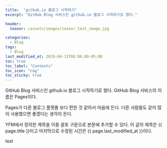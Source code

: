 ```yaml
---
title:  "github.io 블로그 시작하기"
excerpt: "GitHub Blog 서비스인 github.io 블로그 시작하기로 했다."

header:
  teaser: /assets/images/teaser_test_image.jpg

categories:
  - Blog
tags:
  - Blog
last_modified_at: 2019-04-13T08:06:00-05:00
toc: true
toc_label: "Contents"
toc_icon: "cog"
toc_sticky: true
---
```


GitHub Blog 서비스인 github.io 블로그 시작하기로 했다.
GitHub Blog 서비스의 이름은 Pages이다.

Pages가 다른 블로그 플랫폼 보다 편한 것 같아서 마음에 든다.
다른 사람들도 같이 많이 사용했으면 좋겠다는 생각이 든다.

YFM에서 정의한 제목을 이중 괄호 구문으로 본문에 추가할 수 있다.
이 글의 제목은 {{ page.title }}이고
마지막으로 수정된 시간은 {{ page.last_modified_at }}이다.



test